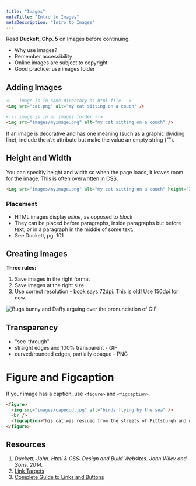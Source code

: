 ```yaml
---
title: "Images"
metaTitle: "Intro to Images"
metaDescription: "Intro to Images"
---
```


Read **Duckett, Chp. 5** on Images before continuing.

- Why use images?
- Remember accessibility
- Online images are subject to copyright
- Good practice: use images folder
<!-- 1. Images (use `img` not `image`) -->

## Adding Images
```html
<!-- image is in same directory as html file -->
<img src="cat.png" alt="my cat sitting on a couch" />

<!-- image is in an images folder -->
<img src="images/myimage.png" alt="my cat sitting on a couch" />
```

If an image is decorative and has one meaning (such as a graphic dividing line), include the `alt` attribute but make the value an empty string ("").

## Height and Width
You can specifiy height and width so when the page loads, it leaves room for the image. This is often overwritten in CSS.
```html
<img src="images/myimage.png" alt="my cat sitting on a couch" height="300" width="400"/>
```

### Placement
- HTML images display *inline*, as opposed to *block*
- They can be placed before paragraphs, inside paragraphs but before text, or in a paragraph in the middle of some text.
- See Duckett, pg. 101

## Creating Images
**Three rules:**

1. Save images in the right format
1. Save images at the right size
1. Use correct resolution - book says 72dpi. This is old! Use 150dpi for now.

![Bugs bunny and Daffy arguing over the pronunciation of GIF](https://www.thesun.co.uk/wp-content/uploads/2017/06/jif-or-gif.gif)

## Transparency
- "see-through"
- straight edges and 100% transparent - GIF
- curved/rounded edges, partially opaque - PNG

# Figure and Figcaption
If your image has a caption, use `<figure>` and `<figcaption>`.
```html
<figure>
  <img src="images/capecod.jpg" alt="birds flying by the sea" />
  <br />
  <figcaption>This cat was rescued from the streets of Pittsburgh and now lives in a house downtown.</figcaption>
</figure>
```
<!-- 
# Recap
Things are getting more complicated... don't try to memorize every detail! Use your book as a reference. Practicing often will cause you to learn them.
- hyperlinks - link pages together
- can link to the page you're on or another page, start emails, etc
- images - format, sizing, resolution -->

<!-- # Knowledge Check
1. What's the difference between an absolute and relative URL?
1. What does the `href` of an email link look like?
1. What are the three different image formats we discussed? Why would you choose one over another?
1. Why set a height/width on an image tag?
1. What's the difference between an **inline** element and a **block** element? -->

<!-- ## In Class Exercises
**Scenario**: you've decided that you want to make a website to hold some of your favorite writing, including outside sources and your own.

*When doing the exercises, avoid copying and pasting HTML code from old exercises or the web since it makes learning it harder. You have the class time to make this become muscle memory.*

### Exercise 1: Home Page
1. Create a folder to hold your lecture 4 activities.
1. Create a new web page labeled `index.html`. In the HEAD section, make sure you have the charset and title defined. The title should read 'Home | Lecture 4'.
1. Add author and description meta tags.
1. In the body, add content to the document so that you have a level one (main) heading that says 'Welcome to my Writing Website!'.
1. Find a poem online that has at least twenty lines. Copy and paste it into your index.html and mark it up so it can be viewed in the browser. Add the title of the poem as a level two heading. *Note - sometimes when you copy and paste from a browser, it can include special characters that you don't want. If this happens, copy and paste into a basic text editor like Notepad and then copy and paste into your HTML.*
1. Paragraphs should be displayed as paragraphs and line breaks should be present where displayed.
1. At the bottom, add another paragraph that says who the poem was written by. Emphasize the author's name.

### Exercise 2: Accessibility Write Up
#### Part A:
1. Take your homework HTML page that was due today and put it into your Lecture 4 folder. Rename it `accessibility.html` and make sure that you can view it in the browser.
1. Set the title to 'Accessibility | Lecture 4'.
1. If your accessibility.html page doesn't have one already, add a level one heading that labels your writing response.
1. In your index.html, add an unordered list before the poem section. Add a list item that contains a hyperlink to your accessibility page. When you click on the hyperlink, it should take you to your new page.
1. In your accessibility.html page, make another unordered list at the top of the page (same thing as the previous step), but make the hyperlink take you to the home page (your index.html).
1. At the bottom of the accessibility page, add a paragraph that includes a link to the article that you read for the assignment. Give it descriptive link text. When clicked, it should open in a **new tab**.
1. Below the article link, add another paragraph that contains a link that scrolls you to the top of the accessibility page (*hint* - if you get stuck, check out today's code examples).

#### Part B:
1. Add a new page called `contact.html` that includes all of the normal HTML page set up tags (doctype, html, head, etc). Set the title to 'Contact | Lecture 4'.
1. Add a level one heading that says 'Contact Me'.
1. Add an email link that, when clicked, opens an email client with the "To" field populated.
1. In your index.html and accessibility.html pages, add another link in the unordered list that links to the contact.html page.
1. In the contact.html page, add an unordered list that contains links to the accessibility.html and index.html pages.

Basically, at this point, you should be able to link to all other site HTML pages from the one you're on. -->

<!-- ### Exercise 3: Images
1. In your contact page, add a paragraph with a short description about yourself.
1. Find a picture of yourself (download from social media, email it to yourself from your phone and then download, etc). If you don't want to use a picture of yourself, use a picture of a celebrity that you like.
1. Place the image in your lecture 4 folder.
1. Add an image tag to your contact.html page before the description paragraph. Be sure to include alt text. The `src` attribute should point to your image.
1. Find a second image online that depicts an activity that you enjoy. Get the **absolute link** to this file (to do this on Chrome, you right click on the image and copy the image location. Let me know if you get hung up on other browsers).
1. Make another image tag after the photo of yourself. Set the `src` attribute to the copied absolute link from the previous step.
1. Test in the browser and make sure that both images display.
1. Show me when you're done. -->

## Resources
1. _Duckett, John. Html &amp; CSS: Design and Build Websites. John Wiley and Sons, 2014._
1. [Link Targets](https://adrianroselli.com/2020/02/link-targets-and-3-2-5.html)
1. [Complete Guide to Links and Buttons](https://css-tricks.com/a-complete-guide-to-links-and-buttons/)